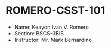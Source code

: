 # ROMERO-CSST-101
- Name: Keayon Ivan V. Romero
- Section: BSCS-3BIS
- Instructor: Mr. Mark Bernardino
